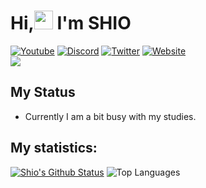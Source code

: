 <h1 align="left">Hi,<a target="_blank"><img src="https://media.giphy.com/media/hvRJCLFzcasrR4ia7z/giphy.gif" width="30px" style="max-width:100%;"></a> I'm SHIO</h1>

[![Youtube](https://img.shields.io/badge/YouTube-FF0000?style=for-the-badge&logo=youtube&logoColor=white)](https://www.youtube.com/Shio7)
[![Discord](https://img.shields.io/badge/Discord-7289DA?style=for-the-badge&logo=discord&logoColor=white)](https://discord.com/users/643116087919116298)
[![Twitter](https://img.shields.io/badge/Twitter-1DA1F2?style=for-the-badge&logo=twitter&logoColor=white)](https://twitter.com/SHI3DO)
[![Website](https://img.shields.io/website?label=shii.io&style=for-the-badge&url=https://parfait.io)](https://shii.io)    
![](https://komarev.com/ghpvc/?username=SHI3DO&color=blueviolet)

## My Status
+ Currently I am a bit busy with my studies.  

## My statistics:  
[![Shio's Github Status](https://github-readme-stats.vercel.app/api?username=SHI3DO&show_icons=true&layout=compact&theme=buefy)](https://github.com/SHI3DO)
![Top Languages](https://github-readme-stats.vercel.app/api/top-langs/?username=SHI3DO&layout=compact&theme=buefy) 
